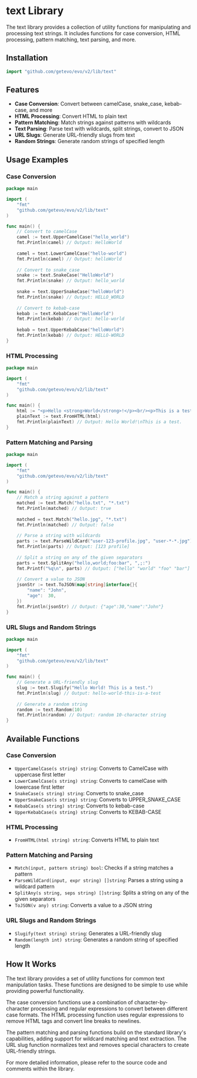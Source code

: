 # text Library

The text library provides a collection of utility functions for manipulating and processing text strings. It includes functions for case conversion, HTML processing, pattern matching, text parsing, and more.

## Installation

```go
import "github.com/getevo/evo/v2/lib/text"
```

## Features

- **Case Conversion**: Convert between camelCase, snake_case, kebab-case, and more
- **HTML Processing**: Convert HTML to plain text
- **Pattern Matching**: Match strings against patterns with wildcards
- **Text Parsing**: Parse text with wildcards, split strings, convert to JSON
- **URL Slugs**: Generate URL-friendly slugs from text
- **Random Strings**: Generate random strings of specified length

## Usage Examples

### Case Conversion

```go
package main

import (
    "fmt"
    "github.com/getevo/evo/v2/lib/text"
)

func main() {
    // Convert to camelCase
    camel := text.UpperCamelCase("hello_world")
    fmt.Println(camel) // Output: HelloWorld
    
    camel = text.LowerCamelCase("hello-world")
    fmt.Println(camel) // Output: helloWorld
    
    // Convert to snake_case
    snake := text.SnakeCase("HelloWorld")
    fmt.Println(snake) // Output: hello_world
    
    snake = text.UpperSnakeCase("helloWorld")
    fmt.Println(snake) // Output: HELLO_WORLD
    
    // Convert to kebab-case
    kebab := text.KebabCase("HelloWorld")
    fmt.Println(kebab) // Output: hello-world
    
    kebab = text.UpperKebabCase("helloWorld")
    fmt.Println(kebab) // Output: HELLO-WORLD
}
```

### HTML Processing

```go
package main

import (
    "fmt"
    "github.com/getevo/evo/v2/lib/text"
)

func main() {
    html := "<p>Hello <strong>World</strong>!</p><br/><p>This is a test.</p>"
    plainText := text.FromHTML(html)
    fmt.Println(plainText) // Output: Hello World!\nThis is a test.
}
```

### Pattern Matching and Parsing

```go
package main

import (
    "fmt"
    "github.com/getevo/evo/v2/lib/text"
)

func main() {
    // Match a string against a pattern
    matched := text.Match("hello.txt", "*.txt")
    fmt.Println(matched) // Output: true
    
    matched = text.Match("hello.jpg", "*.txt")
    fmt.Println(matched) // Output: false
    
    // Parse a string with wildcards
    parts := text.ParseWildCard("user-123-profile.jpg", "user-*-*.jpg")
    fmt.Println(parts) // Output: [123 profile]
    
    // Split a string on any of the given separators
    parts = text.SplitAny("hello,world;foo:bar", ",;:")
    fmt.Printf("%q\n", parts) // Output: ["hello" "world" "foo" "bar"]
    
    // Convert a value to JSON
    jsonStr := text.ToJSON(map[string]interface{}{
        "name": "John",
        "age":  30,
    })
    fmt.Println(jsonStr) // Output: {"age":30,"name":"John"}
}
```

### URL Slugs and Random Strings

```go
package main

import (
    "fmt"
    "github.com/getevo/evo/v2/lib/text"
)

func main() {
    // Generate a URL-friendly slug
    slug := text.Slugify("Hello World! This is a test.")
    fmt.Println(slug) // Output: hello-world-this-is-a-test
    
    // Generate a random string
    random := text.Random(10)
    fmt.Println(random) // Output: random 10-character string
}
```

## Available Functions

### Case Conversion
- `UpperCamelCase(s string) string`: Converts to CamelCase with uppercase first letter
- `LowerCamelCase(s string) string`: Converts to camelCase with lowercase first letter
- `SnakeCase(s string) string`: Converts to snake_case
- `UpperSnakeCase(s string) string`: Converts to UPPER_SNAKE_CASE
- `KebabCase(s string) string`: Converts to kebab-case
- `UpperKebabCase(s string) string`: Converts to KEBAB-CASE

### HTML Processing
- `FromHTML(html string) string`: Converts HTML to plain text

### Pattern Matching and Parsing
- `Match(input, pattern string) bool`: Checks if a string matches a pattern
- `ParseWildCard(input, expr string) []string`: Parses a string using a wildcard pattern
- `SplitAny(s string, seps string) []string`: Splits a string on any of the given separators
- `ToJSON(v any) string`: Converts a value to a JSON string

### URL Slugs and Random Strings
- `Slugify(text string) string`: Generates a URL-friendly slug
- `Random(length int) string`: Generates a random string of specified length

## How It Works

The text library provides a set of utility functions for common text manipulation tasks. These functions are designed to be simple to use while providing powerful functionality.

The case conversion functions use a combination of character-by-character processing and regular expressions to convert between different case formats. The HTML processing function uses regular expressions to remove HTML tags and convert line breaks to newlines.

The pattern matching and parsing functions build on the standard library's capabilities, adding support for wildcard matching and text extraction. The URL slug function normalizes text and removes special characters to create URL-friendly strings.

For more detailed information, please refer to the source code and comments within the library.